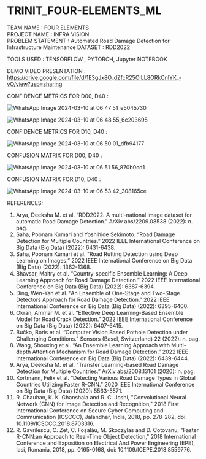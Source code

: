 # TRINIT_FOUR-ELEMENTS_ML
TEAM NAME : FOUR ELEMENTS  
PROJECT NAME : INFRA VISION                                                    
PROBLEM STATEMENT : Automated Road Damage Detection for Infrastructure Maintenance
DATASET : RDD2022

TOOLS USED : TENSORFLOW , PYTORCH, Jupyter NOTEBOOK
                                                                                                            
DEMO VIDEO PRESENTATION : https://drive.google.com/file/d/1E3gJx8O_dZfcR25OILL8ORkCnlYK_-vO/view?usp=sharing

CONFIDENCE METRICS FOR D00, D40 :                                                                                                                          
                                                                                                                                                            
![WhatsApp Image 2024-03-10 at 06 47 51_e5045730](https://github.com/HARI45SH/TRINIT_FOUR-ELEMENTS_ML/assets/113191906/b6d8d415-5125-4aa2-b299-45f6b28cb8bd)

                                                                                                                                                            
                                                                                                                                                            
                                                                                                                                                        
![WhatsApp Image 2024-03-10 at 06 48 55_6c203695](https://github.com/HARI45SH/TRINIT_FOUR-ELEMENTS_ML/assets/113191906/0226f7ee-c540-42d1-9ca6-33be7d253a26)


CONFIDENCE METRICS FOR D10, D40 :                                                                                                                          
                                                                                                                                                            
![WhatsApp Image 2024-03-10 at 06 50 01_dfb94177](https://github.com/HARI45SH/TRINIT_FOUR-ELEMENTS_ML/assets/113191906/be2e1710-0ac8-4f58-a8bf-831f6c5eef80)



CONFUSION MATRIX FOR D00, D40 :                                                                                                                                                                                                                                       
                                                                                                                                                            
![WhatsApp Image 2024-03-10 at 06 51 56_870b0cd1](https://github.com/HARI45SH/TRINIT_FOUR-ELEMENTS_ML/assets/113191906/6326a606-66a1-44dd-8962-ebeea08313b7) 

CONFUSION MATRIX FOR D10, D40 :                                                                                                                                                                                                                                               
                                                                                                                                                            
![WhatsApp Image 2024-03-10 at 06 53 42_308165ce](https://github.com/HARI45SH/TRINIT_FOUR-ELEMENTS_ML/assets/113191906/01ed7c2a-e9da-4b4e-8265-176865e5ed16)





REFERENCES:
1) Arya, Deeksha M. et al. “RDD2022: A multi-national image dataset for automatic Road Damage Detection.” ArXiv abs/2209.08538 (2022): n. pag.
2) Saha, Poonam Kumari and Yoshihide Sekimoto. “Road Damage Detection for Multiple Countries.” 2022 IEEE International Conference on Big Data (Big Data) (2022): 6431-6438.
3) Saha, Poonam Kumari et al. “Road Rutting Detection using Deep Learning on Images.” 2022 IEEE International Conference on Big Data (Big Data) (2022): 1362-1368.
4) Bhavsar, Maitry et al. “Country-specific Ensemble Learning: A Deep Learning Approach for Road Damage Detection.” 2022 IEEE International Conference on Big Data (Big Data) (2022): 6387-6394.
5) Ding, Wen-Yan et al. “An Ensemble of One-Stage and Two-Stage Detectors Approach for Road Damage Detection.” 2022 IEEE International Conference on Big Data (Big Data) (2022): 6395-6400.
6) Okran, Ammar M. et al. “Effective Deep Learning-Based Ensemble Model for Road Crack Detection.” 2022 IEEE International Conference on Big Data (Big Data) (2022): 6407-6415.
7) Bučko, Boris et al. “Computer Vision Based Pothole Detection under Challenging Conditions.” Sensors (Basel, Switzerland) 22 (2022): n. pag.
8) Wang, Shouxing et al. “An Ensemble Learning Approach with Multi-depth Attention Mechanism for Road Damage Detection.” 2022 IEEE International Conference on Big Data (Big Data) (2022): 6439-6444.
9) Arya, Deeksha M. et al. “Transfer Learning-based Road Damage Detection for Multiple Countries.” ArXiv abs/2008.13101 (2020): n. pag.
10) Kortmann, Felix et al. “Detecting Various Road Damage Types in Global Countries Utilizing Faster R-CNN.” 2020 IEEE International Conference on Big Data (Big Data) (2020): 5563-5571.
11) R. Chauhan, K. K. Ghanshala and R. C. Joshi, "Convolutional Neural Network (CNN) for Image Detection and Recognition," 2018 First International Conference on Secure Cyber Computing and Communication (ICSCCC), Jalandhar, India, 2018, pp. 278-282, doi: 10.1109/ICSCCC.2018.8703316.
12) R. Gavrilescu, C. Zet, C. Foșalău, M. Skoczylas and D. Cotovanu, "Faster R-CNN:an Approach to Real-Time Object Detection," 2018 International Conference and Exposition on Electrical And Power Engineering (EPE), Iasi, Romania, 2018, pp. 0165-0168, doi: 10.1109/ICEPE.2018.8559776.


